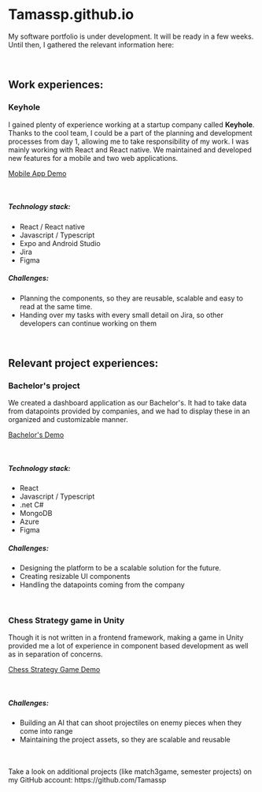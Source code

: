 # Tamassp.github.io
My software portfolio is under development. It will be ready in a few weeks.
Until then, I gathered the relevant information here:

<br/>

<h2>Work experiences:</h2>

<h3>Keyhole</h3>
<p>I gained plenty of experience working at a startup company called <b>Keyhole</b>. Thanks to the cool team, I could be a part of the planning and development processes from day 1, allowing me to take responsibility of my work. I was mainly working with React and React native. We maintained and developed new features for a mobile and two web applications.</p>

<a href="https://github.com/Tamassp/Tamassp.github.io/assets/62295505/0cd7e3db-93f5-4a25-bde9-21fa147eaa6c">Mobile App Demo</a>

<br/>

<h5>Technology stack:</h5>
<ul>
  <li>React / React native</li>
  <li>Javascript / Typescript</li>
  <li>Expo and Android Studio</li>
  <li>Jira</li>
  <li>Figma</li>
</ul>
<h5>Challenges:</h5>
<ul>
  <li>Planning the components, so they are reusable, scalable and easy to read at the same time.</li>
  <li>Handing over my tasks with every small detail on Jira, so other developers can continue working on them</li>
</ul>

<br/>

<h2>Relevant project experiences:</h2>
<h3>Bachelor's project</h3>
<p>We created a dashboard application as our Bachelor's. It had to take data from datapoints provided by companies, and we had to display these in an organized and customizable manner.</p>

<a href="https://github.com/Tamassp/Tamassp.github.io/assets/62295505/e5dbb2f7-6d06-414c-be34-e0275c44f9ce">Bachelor's Demo</a>

<br/>

<h5>Technology stack:</h5>
<ul>
  <li>React</li>
  <li>Javascript / Typescript</li>
  <li>.net C#</li>
  <li>MongoDB</li>
  <li>Azure</li>
  <li>Figma</li>
</ul>
<h5>Challenges:</h5>
<ul>
  <li>Designing the platform to be a scalable solution for the future.</li>
  <li>Creating resizable UI components</li>
  <li>Handling the datapoints coming from the company</li>
</ul>



<br/>

<h3>Chess Strategy game in <b>Unity</b></h3>
<p>Though it is not written in a frontend framework, making a game in Unity provided me a lot of experience in component based development as well as in separation of concerns.</p>

<a href="https://github.com/Tamassp/Tamassp.github.io/assets/62295505/0ce912d7-0637-4e83-bfa8-7b2cd15bc2f3">Chess Strategy Game Demo</a>

<br/>

<h5>Challenges:</h5>
<ul>
  <li>Building an AI that can shoot projectiles on enemy pieces when they come into range</li>
  <li>Maintaining the project assets, so they are scalable and reusable</li>
</ul>

<br/>
<br/>
Take a look on additional projects (like match3game, semester projects) on my GitHub account: https://github.com/Tamassp
